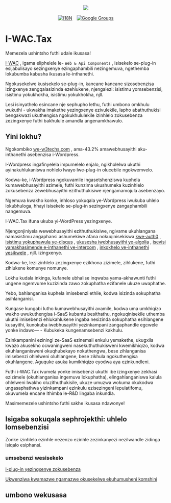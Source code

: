 <p align="center"><a href="https://wac.tax"><img src="https://cdn.jsdelivr.net/gh/wactax/img/logo.svg"/></a></p><p align="center"><a href="https://github.com/wactax/wac.tax/blob/main/doc/README.md#readme"><img alt="I18N" src="https://cdn.jsdelivr.net/gh/wactax/img/t.svg"/></a>　<a href="https://groups.google.com/u/2/g/wactax"><img alt="Google Groups" src="https://cdn.jsdelivr.net/gh/wactax/img/g-groups.svg"/></a></p>

# I-WAC.Tax

Memezela ushintsho futhi udale ikusasa!

[I-WAC](https://wac.tax) , igama eliphelele le- `Web & Api Components` , isisekelo se-plug-in esijabulisayo sezingxenye ezingaphambili nezingemuva, ngethemba lokubumba kabusha ikusasa le-inthanethi.

Ngokusekelwe kusisekelo se-plug-in, kancane kancane sizosebenzisa izingxenye zengqalasizinda ezehlukene, njengalezi: isistimu yomsebenzisi, isistimu yokukhokha, isistimu yokukhokha, njll.

Lesi isinyathelo esincane nje sephupho lethu, futhi umbono omkhulu wukuthi - ukwakha imakethe yezingxenye ezivulekile, lapho abathuthukisi bengakwazi ukuthengisa ngokukhululekile izinhlelo zokusebenza zezingxenye futhi bakhulule amandla angenamkhawulo.

## Yini lokhu?

Ngokombiko [we-w3techs.com](https://w3techs.com/technologies/details/cm-wordpress) , ama-43.2% amawebhusayithi aku-inthanethi asebenzisa i-Wordpress.

I-Wordpress ingafinyelela impumelelo enjalo, ngikholelwa ukuthi ayinakuhlukaniswa nohlelo lwayo lwe-plug-in olucebile ngokwemvelo.

Kodwa-ke, i-Wordpress ngokuvamile ingasetshenziswa kuphela kumawebhusayithi azimele, futhi kunzima ukushumeka kuzinhlelo zokusebenza zewebhusayithi ezithuthukisiwe njengamamojula asebenzayo.

Ngemuva kwakho konke, inhloso yokuqala ye-Wordpress iwukuba uhlelo lokubhuloga, hhayi isisekelo se-plug-in sezingxenye zangaphambili nangemuva.

I-WAC.Tax ifuna ukuba yi-WordPress yezingxenye.

Njengonjiniyela wewebhusayithi ezithuthukisiwe, ngivame ukuhlangana namasistimu angaphansi ashumekiwe afana nokuqinisekiswa [kwe-auth0](https://auth0.com) , [isistimu yokuphawula ye-disqus](https://disqus.com) , [ukusesha iwebhusayithi ye-algolia](https://www.algolia.com) , [isevisi yamakhasimende e-inthanethi ye-intercom](https://www.intercom.com) , [inkokhelo ye-inthanethi yesikwele](https://developer.squareup.com/docs/web-payments/overview) , njll. izingxenye.

Kodwa-ke, lezi zinhlelo zezingxenye ezikhona zizimele, zihlukene, futhi zihlukene komunye nomunye.

Lokhu kudala inkinga, kufanele ubhalise inqwaba yama-akhawunti futhi ungene ngemvume kuzizinda zawo zokuphatha ezifanele ukuze uwaphathe.

Yebo, bahlanganisa kuphela imisebenzi ethile, kodwa isizinda sokuphatha asihlanganisi.

Kungase kungabi lutho kumawebhusayithi avamile, kodwa uma umkhiqizo wakho uwukuthengisa i-SaaS kubantu besithathu, ngokuqinisekile uthemba ukuthi imisebenzi ehlukahlukene ingaba nesizinda sokuphatha esihlangene kusayithi, kunokuba iwebhusayithi yezinkampani zangaphandle egcwele yonke indawo— - Kubukeka kungenamsebenzi kakhulu.

Ezinkampanini eziningi ze-SaaS ezinemali enkulu yemakethe, ukugxila kwazo akusekho ocwaningweni nasekuthuthukisweni kwemikhiqizo, kodwa ekuhlanganisweni okuqhubekayo nokuthengwa, bese zihlanganisa imisebenzi ohlelweni oluhlangene, bese zikhula ngokuthengisa okuhlangene. Aguquke asuka kumikhiqizo eyodwa aya ezinkundleni.

Futhi i-WAC.Tax ivumela yonke imisebenzi ukuthi ibe izingxenye zekhasi ezizimele (okuhlanganisa ingemuva lokuphatha), elingahlanganiswa kalula ohlelweni lwakho oluzithuthukisile, ukuze umuzwa wokuma okukodwa ungasaphathwa yizinkampani ezinkulu ezisezingeni lepulatifomu, okuvumela encane Ithimba le-R&D lingaba inkundla.

Masimemezele ushintsho futhi sakhe ikusasa ndawonye!

## Isigaba sokuqala sephrojekthi: uhlelo lomsebenzisi

Zonke izinhlelo ezinhle nezenzo ezinhle zezinkanyezi nezilwandle zidinga isiqalo esiphansi.

### umsebenzi wesisekelo

[I-plug-in yezingxenye zokusebenza](./pkg.md)

[Ukwenziwa kwamazwe ngamazwe okusekelwe ekuhumusheni komshini](./i18n.md)

## umbono wekusasa
